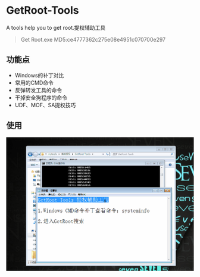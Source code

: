 # GetRoot-Tools
A tools help you to get root.提权辅助工具
> Get Root.exe MD5:ce4777362c275e08e4951c070700e297

## 功能点
* Windows的补丁对比
* 常用的CMD命令
* 反弹转发工具的命令
* 干掉安全狗程序的命令
* UDF、MOF、SA提权技巧

## 使用
![icon](./use.gif)
